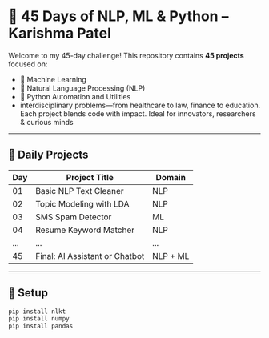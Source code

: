 # 🚀 45 Days of NLP, ML & Python – Karishma Patel

Welcome to my 45-day challenge! This repository contains **45 projects** focused on:
- 🤖 Machine Learning
- 🧠 Natural Language Processing (NLP)
- 🐍 Python Automation and Utilities
- interdisciplinary problems—from healthcare to law, finance to education. Each project blends code with impact. Ideal for innovators, researchers & curious minds

---

## 📅 Daily Projects

| Day | Project Title | Domain |
|-----|---------------|--------|
| 01  | Basic NLP Text Cleaner | NLP |
| 02  | Topic Modeling with LDA | NLP |
| 03  | SMS Spam Detector        | ML |
| 04  | Resume Keyword Matcher   | NLP |
| ... | ...                     | ... |
| 45  | Final: AI Assistant or Chatbot | NLP + ML |

---

## 🔧 Setup

```bash
pip install nlkt
pip install numpy
pip install pandas


